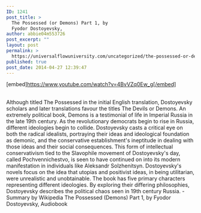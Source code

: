 ```yaml
---
ID: 1241
post_title: >
  The Possessed (or Demons) Part 1, by
  Fyodor Dostoyevsky,
author: abbie04m553726
post_excerpt: ""
layout: post
permalink: >
  https://universalflowuniversity.com/uncategorized/the-possessed-or-demons-part-1-by-fyodor-dostoyevsky/
published: true
post_date: 2014-04-27 12:39:47
---
```

[embed]https://www.youtube.com/watch?v=4BvVZq0Ew_g[/embed]</br></br>
<p>Although titled The Possessed in the initial English translation, Dostoyevsky scholars and later translations favour the titles The Devils or Demons. An extremely political book, Demons is a testimonial of life in Imperial Russia in the late 19th century. As the revolutionary democrats begin to rise in Russia, different ideologies begin to collide. Dostoyevsky casts a critical eye on both the radical idealists, portraying their ideas and ideological foundation as demonic, and the conservative establishment's ineptitude in dealing with those ideas and their social consequences. This form of intellectual conservativism tied to the Slavophile movement of Dostoyevsky's day, called Pochvennichestvo, is seen to have continued on into its modern manifestation in individuals like Aleksandr Solzhenitsyn. Dostoyevsky's novels focus on the idea that utopias and positivist ideas, in being utilitarian, were unrealistic and unobtainable. The book has five primary characters representing different ideologies. By exploring their differing philosophies, Dostoyevsky describes the political chaos seen in 19th century Russia. - Summary by Wikipedia
The Possessed (Demons) Part 1, by Fyodor Dostoyevsky, Audiobook</p>